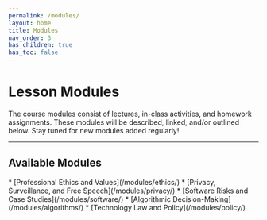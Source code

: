```yaml
---
permalink: /modules/
layout: home
title: Modules
nav_order: 3
has_children: true
has_toc: false
---
```


# Lesson Modules
The course modules consist of lectures, in-class activities, and homework assignments. These modules will be described, linked, and/or outlined below. Stay tuned for new modules added regularly!

* * *
<h2 class="text-delta">Available Modules</h2>
* [Professional Ethics and Values](/modules/ethics/)
* [Privacy, Surveillance, and Free Speech](/modules/privacy/)
* [Software Risks and Case Studies](/modules/software/)
* [Algorithmic Decision-Making](/modules/algorithms/)
* [Technology Law and Policy](/modules/policy/)
<!-- Course Readings -->
<!-- Course Assignments -->
